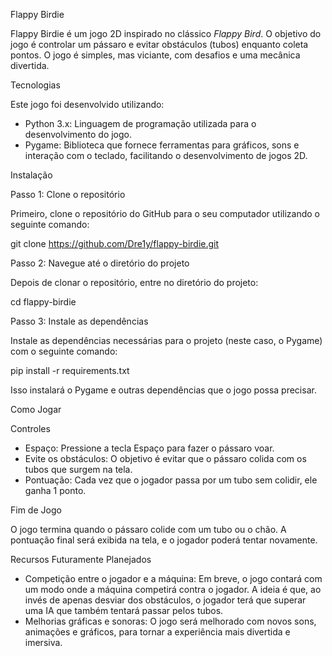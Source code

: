 Flappy Birdie

Flappy Birdie é um jogo 2D inspirado no clássico _Flappy Bird_. O objetivo do jogo é controlar um pássaro e evitar obstáculos (tubos) enquanto coleta pontos. O jogo é simples, mas viciante, com desafios e uma mecânica divertida.

Tecnologias

Este jogo foi desenvolvido utilizando:

- Python 3.x: Linguagem de programação utilizada para o desenvolvimento do jogo.
- Pygame: Biblioteca que fornece ferramentas para gráficos, sons e interação com o teclado, facilitando o desenvolvimento de jogos 2D.

Instalação

Passo 1: Clone o repositório

Primeiro, clone o repositório do GitHub para o seu computador utilizando o seguinte comando:

git clone https://github.com/Dre1y/flappy-birdie.git

Passo 2: Navegue até o diretório do projeto

Depois de clonar o repositório, entre no diretório do projeto:

cd flappy-birdie

Passo 3: Instale as dependências

Instale as dependências necessárias para o projeto (neste caso, o Pygame) com o seguinte comando:

pip install -r requirements.txt

Isso instalará o Pygame e outras dependências que o jogo possa precisar.

Como Jogar

Controles

- Espaço: Pressione a tecla Espaço para fazer o pássaro voar.
- Evite os obstáculos: O objetivo é evitar que o pássaro colida com os tubos que surgem na tela.
- Pontuação: Cada vez que o jogador passa por um tubo sem colidir, ele ganha 1 ponto.

Fim de Jogo

O jogo termina quando o pássaro colide com um tubo ou o chão. A pontuação final será exibida na tela, e o jogador poderá tentar novamente.

Recursos Futuramente Planejados

- Competição entre o jogador e a máquina: Em breve, o jogo contará com um modo onde a máquina competirá contra o jogador. A ideia é que, ao invés de apenas desviar dos obstáculos, o jogador terá que superar uma IA que também tentará passar pelos tubos.
- Melhorias gráficas e sonoras: O jogo será melhorado com novos sons, animações e gráficos, para tornar a experiência mais divertida e imersiva.

